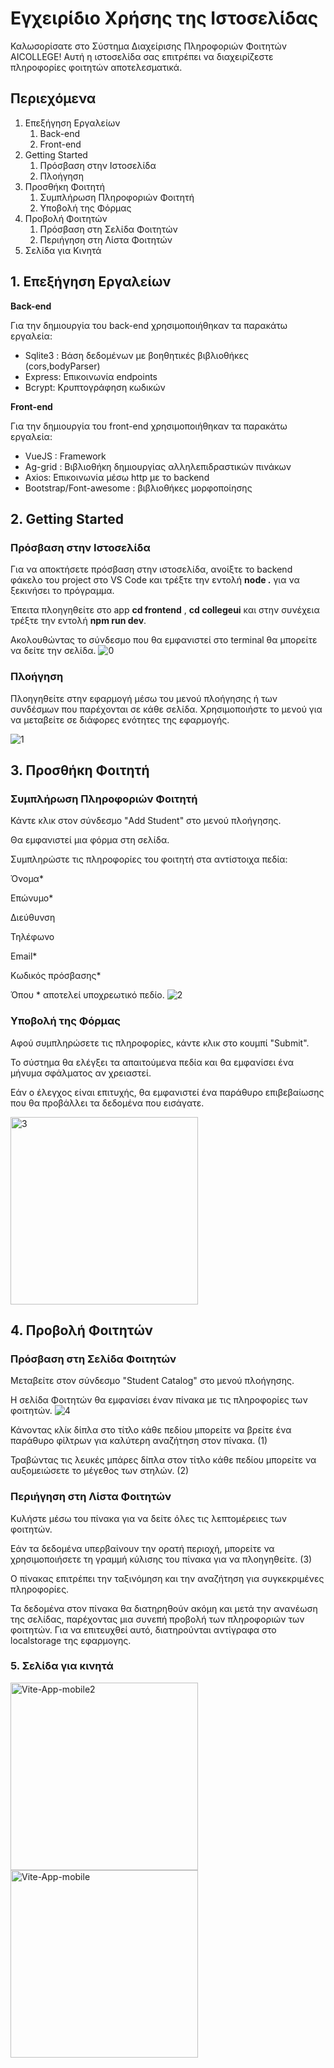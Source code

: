 ﻿# <a name="_xi4z123bxs4t"></a>**Εγχειρίδιο Χρήσης της Ιστοσελίδας**
Καλωσορίσατε στο Σύστημα Διαχείρισης Πληροφοριών Φοιτητών AICOLLEGE! Αυτή η ιστοσελίδα σας επιτρέπει να διαχειρίζεστε πληροφορίες φοιτητών αποτελεσματικά.
## <a name="_s6d1gnyoavxb"></a>**Περιεχόμενα**
1. Επεξήγηση Εργαλείων
   1. Back-end
   1. Front-end
1. Getting Started
   1. Πρόσβαση στην Ιστοσελίδα
   1. Πλοήγηση
1. Προσθήκη Φοιτητή
   1. Συμπλήρωση Πληροφοριών Φοιτητή
   1. Υποβολή της Φόρμας
1. Προβολή Φοιτητών
   1. Πρόσβαση στη Σελίδα Φοιτητών
   1. Περιήγηση στη Λίστα Φοιτητών
1. Σελίδα για Κινητά
## <a name="_yveocvhmkoqk"></a>**1. Επεξήγηση Εργαλείων**
**Back-end**

Για την δημιουργία του back-end  χρησιμοποιήθηκαν τα παρακάτω εργαλεία: 

- Sqlite3 : Βάση δεδομένων με βοηθητικές βιβλιοθήκες (cors,bodyParser)
- Express: Επικοινωνία endpoints
- Bcrypt: Κρυπτογράφηση κωδικών

**Front-end**

Για την δημιουργία του front-end  χρησιμοποιήθηκαν τα παρακάτω εργαλεία:

- VueJS : Framework
- Ag-grid : Βιβλιοθήκη δημιουργίας αλληλεπιδραστικών πινάκων
- Axios: Επικοινωνία μέσω http με το backend
- Bootstrap/Font-awesome : βιβλιοθήκες μορφοποίησης
## <a name="_fnf4ityf2y0o"></a>**2. Getting Started**
### <a name="_ag418mozzyns"></a>**Πρόσβαση στην Ιστοσελίδα**
Για να αποκτήσετε πρόσβαση στην ιστοσελίδα, ανοίξτε το backend φάκελο του project στο VS Code και τρέξτε την εντολή **node .** για να ξεκινήσει το πρόγραμμα.

Έπειτα πλοηγηθείτε στο app **cd frontend** , **cd collegeui** και στην συνέχεια τρέξτε την εντολή **npm run dev**.

Ακολουθώντας το σύνδεσμο που θα εμφανιστεί στο terminal θα μπορείτε να δείτε την σελίδα.
![0](https://github.com/McSakis1999/collegeForm/assets/58091482/186aedfd-7b41-43c3-b9ed-c11e6595ef44)


### <a name="_32p9polchym3"></a>**Πλοήγηση**

Πλοηγηθείτε στην εφαρμογή μέσω του μενού πλοήγησης ή των συνδέσμων που παρέχονται σε κάθε σελίδα. Χρησιμοποιήστε το μενού για να μεταβείτε σε διάφορες ενότητες της εφαρμογής.

![1](https://github.com/McSakis1999/collegeForm/assets/58091482/d33019f2-1dab-4553-aa84-c9002d3f4144)

## <a name="_s3xqrkx15fjw"></a>**3. Προσθήκη Φοιτητή**
### <a name="_6kn6viip4q9x"></a>**Συμπλήρωση Πληροφοριών Φοιτητή**
Κάντε κλικ στον σύνδεσμο "Add Student" στο μενού πλοήγησης.

Θα εμφανιστεί μια φόρμα στη σελίδα.

Συμπληρώστε τις πληροφορίες του φοιτητή στα αντίστοιχα πεδία:

Όνομα\*

Επώνυμο\*

Διεύθυνση

Τηλέφωνο

Email\*

Κωδικός πρόσβασης\*

Όπου \* αποτελεί υποχρεωτικό πεδίο.
![2](https://github.com/McSakis1999/collegeForm/assets/58091482/ca2ece25-9b32-4d04-909b-5d7d7fe25d9a)

### <a name="_yrtgx2u2l7jl"></a>**Υποβολή της Φόρμας**
Αφού συμπληρώσετε τις πληροφορίες, κάντε κλικ στο κουμπί "Submit".

Το σύστημα θα ελέγξει τα απαιτούμενα πεδία και θα εμφανίσει ένα μήνυμα σφάλματος αν χρειαστεί.

Εάν ο έλεγχος είναι επιτυχής, θα εμφανιστεί ένα παράθυρο επιβεβαίωσης που θα προβάλλει τα δεδομένα που εισάγατε.

<img src="https://user-images.githubusercontent.com/58091482/264150435-09251694-fc91-490f-9b56-e190e925c23a.jpg" alt="3" style="width:300px;height:auto;">

## <a name="_ch1kml3sfytk"></a>**4. Προβολή Φοιτητών**
### <a name="_euchppood7kc"></a>**Πρόσβαση στη Σελίδα Φοιτητών**
Μεταβείτε στον σύνδεσμο "Student Catalog" στο μενού πλοήγησης.

Η σελίδα Φοιτητών θα εμφανίσει έναν πίνακα με τις πληροφορίες των φοιτητών.
![4](https://github.com/McSakis1999/collegeForm/assets/58091482/b461e153-e44e-44f9-bde5-524c665320f4)



Κάνοντας κλίκ δίπλα στο τίτλο κάθε πεδίου μπορείτε να βρείτε ένα παράθυρο φίλτρων για καλύτερη αναζήτηση στον πίνακα. (1)

Τραβώντας τις λευκές μπάρες δίπλα στον τίτλο κάθε πεδίου μπορείτε να αυξομειώσετε το μέγεθος των στηλών. (2)
### <a name="_lfl7h8hukglt"></a>**Περιήγηση στη Λίστα Φοιτητών**
Κυλήστε μέσω του πίνακα για να δείτε όλες τις λεπτομέρειες των φοιτητών.

Εάν τα δεδομένα υπερβαίνουν την ορατή περιοχή, μπορείτε να χρησιμοποιήσετε τη γραμμή κύλισης του πίνακα για να πλοηγηθείτε. (3)

Ο πίνακας επιτρέπει την ταξινόμηση και την αναζήτηση για συγκεκριμένες πληροφορίες.

Τα δεδομένα στον πίνακα θα διατηρηθούν ακόμη και μετά την ανανέωση της σελίδας, παρέχοντας μια συνεπή προβολή των πληροφοριών των φοιτητών. Για να επιτευχθεί αυτό, διατηρούνται αντίγραφα στο localstorage της εφαρμογης.
### <a name="_679wip4wabhx"></a>**5. Σελίδα για κινητά**

<img src="https://user-images.githubusercontent.com/58091482/264148086-0905923a-8217-4e8e-bb41-504026df5f67.png" alt="Vite-App-mobile2" style="width:300px; height:auto;">

<img src="https://user-images.githubusercontent.com/58091482/264148122-b1b92f3c-b9e8-411a-a61f-3becfb9be7f8.png" alt="Vite-App-mobile" style="width:300px; height:auto;">



